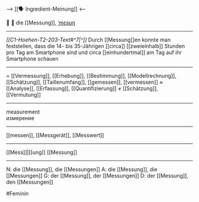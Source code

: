 --> [[🗣️ Ingredient-Meinung]] <--

📏 🔴 die [[Messung]], [ˈmɛsʊŋ](https://youglish.com/pronounce/Messung/german)

---
*[[C1-Hoehen-T2-203-Text#^7|^]]* Durch [[Messung]]en konnte man feststellen, dass die 14- bis 35-Jährigen [[circa]] [[zweieinhalb]] Stunden pro Tag am Smartphone sind und circa [[einhundertmal]] am Tag auf ihr Smartphone schauen

---
= [[Vermessung]], [[Erhebung]], [[Bestimmung]], [[Modellrechnung]], [[Schätzung]], [[Taillenumfang]], [[gemessen]], [[vermessen]]
≈ [[Analyse]], [[Erfassung]], [[Quantifizierung]]
≠ [[Schätzung]], [[Vermutung]]

---
measurement  
измерение

---
[[messen]], [[Messgerät]], [[Messwert]]

---
[[Mess]]|[[ung]]
[[Messung]]


---
N: die [[Messung]], die [[Messungen]]
A: die [[Messung]], die [[Messungen]]
G: der [[Messung]], der [[Messungen]]
D: der [[Messung]], den [[Messungen]]


#Feminin 